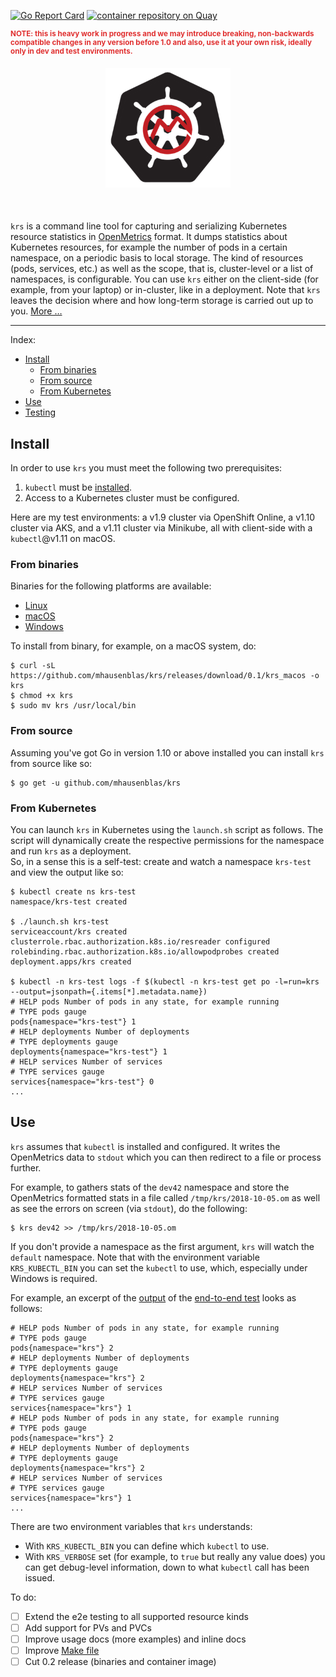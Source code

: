 [![Go Report Card](https://goreportcard.com/badge/github.com/mhausenblas/krs)](https://goreportcard.com/report/github.com/mhausenblas/krs)
[![container repository on Quay](https://quay.io/repository/mhausenblas/krs/status "Docker Repository on Quay")](https://quay.io/repository/mhausenblas/krs)

<div style="color: #e03030; font-size: smaller; font-weight: bolder; margin-bottom: 20px; ">
NOTE: this is heavy work in progress and we may introduce breaking, non-backwards compatible changes in any version before 1.0 and also, use it at your own risk, ideally only in dev and test environments.
</div>

<div style="text-align: center; margin-bottom: 50px;">
  <img src="om-k8s.png" width="200px" />
</div>

`krs` is a command line tool for capturing and serializing Kubernetes resource statistics in [OpenMetrics](https://github.com/OpenObservability/OpenMetrics) format. It dumps statistics about Kubernetes resources, for example the number of pods in a certain namespace, on a periodic basis to local storage. The kind of resources (pods, services, etc.) as well as the scope, that is, cluster-level or a list of namespaces, is configurable. You can use `krs` either on the client-side (for example, from your laptop) or in-cluster, like in a deployment. Note that `krs` leaves the decision where and how long-term storage is carried out up to you. [More …](https://itnext.io/kubernetes-resource-statistics-e8247f92b45c)

---

Index:

- [Install](#install)
    - [From binaries](#from-binaries)
    - [From source](#from-source)
    - [From Kubernetes](#from-kubernetes)
- [Use](#use)
- [Testing](e2e-test/)


## Install

In order to use `krs` you must meet the following two prerequisites:

1. `kubectl` must be [installed](https://kubernetes.io/docs/tasks/tools/install-kubectl/).
1. Access to a Kubernetes cluster must be configured. 

Here are my test environments: a v1.9 cluster via OpenShift Online, a v1.10 cluster via AKS, and a v1.11 cluster via Minikube, 
all with client-side with a `kubectl`@v1.11 on macOS.

### From binaries

Binaries for the following platforms are available:

- [Linux](https://github.com/mhausenblas/krs/releases/download/0.1/krs_linux) 
- [macOS](https://github.com/mhausenblas/krs/releases/download/0.1/krs_macos) 
- [Windows](https://github.com/mhausenblas/krs/releases/download/0.1/krs_windows)

To install from binary, for example, on a macOS system, do:

```shell
$ curl -sL https://github.com/mhausenblas/krs/releases/download/0.1/krs_macos -o krs
$ chmod +x krs
$ sudo mv krs /usr/local/bin
```

### From source

Assuming you've got Go in version 1.10 or above installed you can install `krs` from source like so:

```shell
$ go get -u github.com/mhausenblas/krs
```

### From Kubernetes

You can launch `krs` in Kubernetes using the `launch.sh` script as follows. The script will dynamically create the respective permissions for the namespace and run `krs` as a deployment.  
So, in a sense this is a self-test: create and watch a namespace `krs-test` and view the output like so:

```shell
$ kubectl create ns krs-test
namespace/krs-test created

$ ./launch.sh krs-test
serviceaccount/krs created
clusterrole.rbac.authorization.k8s.io/resreader configured
rolebinding.rbac.authorization.k8s.io/allowpodprobes created
deployment.apps/krs created

$ kubectl -n krs-test logs -f $(kubectl -n krs-test get po -l=run=krs --output=jsonpath={.items[*].metadata.name})
# HELP pods Number of pods in any state, for example running
# TYPE pods gauge
pods{namespace="krs-test"} 1
# HELP deployments Number of deployments
# TYPE deployments gauge
deployments{namespace="krs-test"} 1
# HELP services Number of services
# TYPE services gauge
services{namespace="krs-test"} 0
...
```

## Use

`krs` assumes that `kubectl` is installed and configured. It writes the OpenMetrics data to `stdout` which you can then redirect to a file or process further. 

For example, to gathers stats of the `dev42` namespace and store the OpenMetrics formatted  stats in a file called `/tmp/krs/2018-10-05.om` as well as see the errors on screen (via `stdout`), do the following:

```shell
$ krs dev42 >> /tmp/krs/2018-10-05.om
```

If you don't provide a namespace as the first argument, `krs` will watch the `default` namespace. Note that with the environment variable `KRS_KUBECTL_BIN` you can set the `kubectl` to use, which, especially under Windows is required.

For example, an excerpt of the [output](e2e-test/e2e-output.om) of the [end-to-end test](e2e-test/) looks as follows:

```shell
# HELP pods Number of pods in any state, for example running
# TYPE pods gauge
pods{namespace="krs"} 2
# HELP deployments Number of deployments
# TYPE deployments gauge
deployments{namespace="krs"} 2
# HELP services Number of services
# TYPE services gauge
services{namespace="krs"} 1
# HELP pods Number of pods in any state, for example running
# TYPE pods gauge
pods{namespace="krs"} 2
# HELP deployments Number of deployments
# TYPE deployments gauge
deployments{namespace="krs"} 2
# HELP services Number of services
# TYPE services gauge
services{namespace="krs"} 1
...
```

There are two environment variables that `krs` understands:

- With `KRS_KUBECTL_BIN` you can define which `kubectl` to use.
- With `KRS_VERBOSE` set (for example, to `true` but really any value does) you can get debug-level information, down to what `kubectl` call has been issued.

To do:

- [ ] Extend the e2e testing to all supported resource kinds
- [ ] Add support for PVs and PVCs
- [ ] Improve usage docs (more examples) and inline docs
- [ ] Improve [Make file](https://suva.sh/posts/well-documented-makefiles/)
- [ ] Cut 0.2 release (binaries and container image) 
